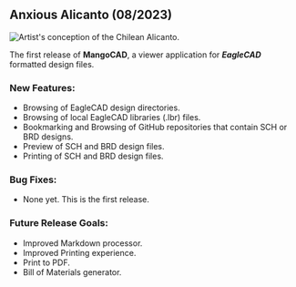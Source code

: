 ## Anxious Alicanto  (08/2023)

![Artist's conception of the Chilean Alicanto.](/home/Alicanto.jpeg)

The first release of **MangoCAD**, a viewer application for ***EagleCAD*** formatted design
files.

### New Features:
+ Browsing of EagleCAD design directories.
+ Browsing of local EagleCAD libraries (.lbr) files.
+ Bookmarking and Browsing of GitHub repositories that contain SCH or BRD designs.
+ Preview of SCH and BRD design files.
+ Printing of SCH and BRD design files.


### Bug Fixes:
+ None yet. This is the first release.

### Future Release Goals:
+ Improved Markdown processor.
+ Improved Printing experience.
+ Print to PDF.
+ Bill of Materials generator.